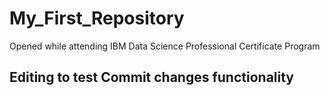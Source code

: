 # My_First_Repository
Opened while attending IBM Data Science Professional Certificate Program

## Editing to test Commit changes functionality
